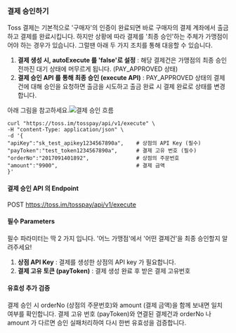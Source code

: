 ### 결제 승인하기

Toss 결제는 기본적으로 '구매자'의 인증이 완료되면 바로 구매자의 결제 계좌에서 출금하고 결제를 완료시킵니다. 하지만 상황에 따라 결제를 '최종 승인'하는 주체가 가맹점이어야 하는 경우가 있습니다. 그럴땐 아래 두 가지 조치를 통해 대응할 수 있습니다.

1. **결제 생성 시, autoExecute 를 'false'로 설정** : 해당 결제건은 가맹점의 최종 승인 전까진 대기 상태에 머무르게 됩니다. (PAY_APPROVED 상태)
2. **결제 승인 API 를 통해 최종 승인 (execute API)** : PAY_APPROVED 상태의 결제건에 대해 승인을 요청하면 출금을 시도하고 출금 완료 시 결제 완료로 상태를 변경합니다.

아래 그림을 참고하세요.![결제 승인 흐름](http://tossdev.github.io/images/flow_autoExecute.png)

```curl
curl "https://toss.im/tosspay/api/v1/execute" \
-H "content-Type: application/json" \
-d '{
"apiKey":"sk_test_apikey1234567890a",    # 상점의 API Key (필수)
"payToken":"test_token1234567890a",      # 결제 고유 번호 (필수)
"orderNo":"2017091401892",               # 상점의 주문번호
"amount":"9900",                         # 결제 금액
}'
```

#### 결제 승인 API 의 Endpoint

POST https://toss.im/tosspay/api/v1/execute

#### 필수 Parameters

필수 파라미터는 딱 2 가지 입니다. '어느 가맹점'에서 '어떤 결제건'을 최종 승인할지 알려주세요!

1. **상점 API Key** : 결제를 생성한 상점의 API key 가 필요합니다.
2. **결제 고유 토큰 (payToken)** : 결제 생성 완료 후 받은 결제 고유번호

#### 유효성 추가 검증

결제 승인 시 orderNo (상점의 주문번호)와 amount (결제 금액)을 함께 보내면 일치 여부를 확인합니다. 결제 고유 번호 (payToken)와 연결된 결제건과 orderNo 나 amount 가 다르면 승인 실패처리하여 다시 한번 유효성을 검증합니다.
